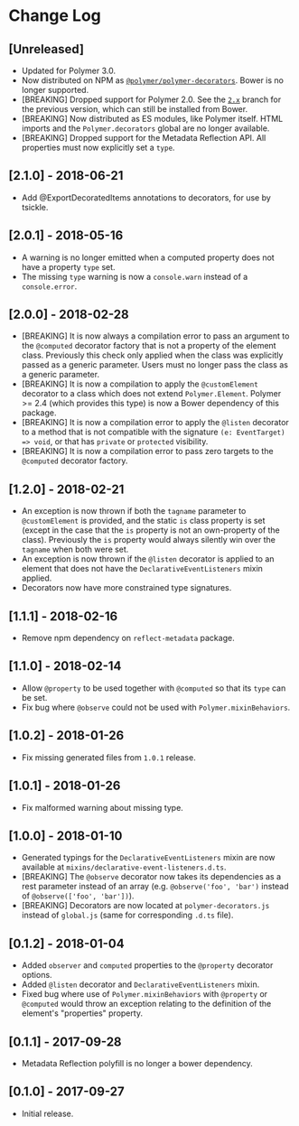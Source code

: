 # Change Log

## [Unreleased]
- Updated for Polymer 3.0.
- Now distributed on NPM as
  [`@polymer/polymer-decorators`](https://www.npmjs.com/packages/@polymer/polymer-decorators).
  Bower is no longer supported.
- [BREAKING] Dropped support for Polymer 2.0. See the
  [`2.x`](https://github.com/Polymer/polymer-decorators/tree/2.x) branch for the
  previous version, which can still be installed from Bower.
- [BREAKING] Now distributed as ES modules, like Polymer itself. HTML imports
  and the `Polymer.decorators` global are no longer available.
- [BREAKING] Dropped support for the Metadata Reflection API. All properties
  must now explicitly set a `type`.

## [2.1.0] - 2018-06-21
- Add @ExportDecoratedItems annotations to decorators, for use by tsickle.

## [2.0.1] - 2018-05-16
- A warning is no longer emitted when a computed property does not have
  a property `type` set.
- The missing `type` warning is now a `console.warn` instead of a
  `console.error`.

## [2.0.0] - 2018-02-28
- [BREAKING] It is now always a compilation error to pass an argument to the
  `@computed` decorator factory that is not a property of the element class.
  Previously this check only applied when the class was explicitly passed as a
  generic parameter. Users must no longer pass the class as a generic parameter.
- [BREAKING] It is now a compilation to apply the `@customElement` decorator to
  a class which does not extend `Polymer.Element`. Polymer >= 2.4 (which
  provides this type) is now a Bower dependency of this package.
- [BREAKING] It is now a compilation error to apply the `@listen` decorator to a
  method that is not compatible with the signature `(e: EventTarget) => void`,
  or that has `private` or `protected` visibility.
- [BREAKING] It is now a compilation error to pass zero targets to the
  `@computed` decorator factory.

## [1.2.0] - 2018-02-21
- An exception is now thrown if both the `tagname` parameter to `@customElement`
  is provided, and the static `is` class property is set (except in the case
  that the `is` property is not an own-property of the class). Previously the
  `is` property would always silently win over the `tagname` when both were set.
- An exception is now thrown if the `@listen` decorator is applied to an element
  that does not have the `DeclarativeEventListeners` mixin applied.
- Decorators now have more constrained type signatures.

## [1.1.1] - 2018-02-16
- Remove npm dependency on `reflect-metadata` package.

## [1.1.0] - 2018-02-14
- Allow `@property` to be used together with `@computed` so that its `type` can
  be set.
- Fix bug where `@observe` could not be used with `Polymer.mixinBehaviors`.

## [1.0.2] - 2018-01-26
- Fix missing generated files from `1.0.1` release.

## [1.0.1] - 2018-01-26
- Fix malformed warning about missing type.

## [1.0.0] - 2018-01-10
- Generated typings for the `DeclarativeEventListeners` mixin are now available
  at `mixins/declarative-event-listeners.d.ts`.
- [BREAKING] The `@observe` decorator now takes its dependencies as a rest
  parameter instead of an array (e.g. `@observe('foo', 'bar')` instead of
  `@observe(['foo', 'bar'])`).
- [BREAKING] Decorators are now located at `polymer-decorators.js` instead of
  `global.js` (same for corresponding `.d.ts` file).

## [0.1.2] - 2018-01-04
- Added `observer` and `computed` properties to the `@property` decorator
  options.
- Added `@listen` decorator and `DeclarativeEventListeners` mixin.
- Fixed bug where use of `Polymer.mixinBehaviors` with `@property` or
  `@computed` would throw an exception relating to the definition of the
  element's "properties" property.

## [0.1.1] - 2017-09-28
- Metadata Reflection polyfill is no longer a bower dependency.

## [0.1.0] - 2017-09-27
- Initial release.
